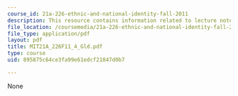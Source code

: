 ```yaml
---
course_id: 21a-226-ethnic-and-national-identity-fall-2011
description: This resource contains information related to lecture notes.
file_location: /coursemedia/21a-226-ethnic-and-national-identity-fall-2011/895875c64ce3fa99e61edcf21847d0b7_MIT21A_226F11_4_Gld.pdf
file_type: application/pdf
layout: pdf
title: MIT21A_226F11_4_Gld.pdf
type: course
uid: 895875c64ce3fa99e61edcf21847d0b7

---
```

None